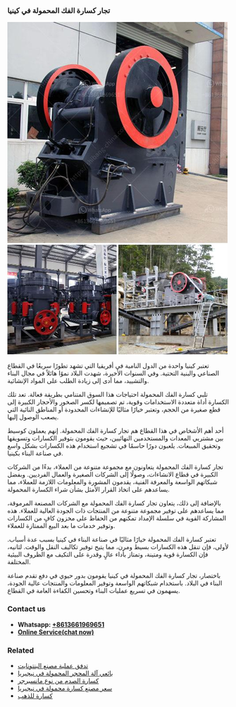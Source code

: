 <h3>تجار كسارة الفك المحمولة في كينيا</h3><img src='1701850637.jpg' alt=''><p>تعتبر كينيا واحدة من الدول النامية في أفريقيا التي تشهد تطورًا سريعًا في القطاع الصناعي والبنية التحتية. وفي السنوات الأخيرة، شهدت البلاد نموًا هائلاً في مجال البناء والتشييد، مما أدى إلى زيادة الطلب على المواد الإنشائية.</p><p>تلبي كسارة الفك المحمولة احتياجات هذا السوق المتنامي بطريقة فعالة. تعد تلك الكسارة أداة متعددة الاستخدامات وقوية، تم تصميمها لكسر الصخور والأحجار الكبيرة إلى قطع صغيرة من الحجم، وتعتبر خيارًا مثاليًا للإنشاءات المحدودة أو المناطق النائية التي يصعب الوصول إليها.</p><p>أحد أهم الأشخاص في هذا القطاع هم تجار كسارة الفك المحمولة. إنهم يعملون كوسيط بين مشتريي المعدات والمستخدمين النهائيين، حيث يقومون بتوفير الكسارات وتسويقها وتحقيق المبيعات. يلعبون دورًا حاسمًا في تشجيع استخدام هذه الكسارات بشكل واسع في صناعة البناء بكينيا.</p><p>تجار كسارة الفك المحمولة يتعاونون مع مجموعة متنوعة من العملاء، بدءًا من الشركات الكبيرة في قطاع الانشاءات، وصولًا إلى الشركات الصغيرة والعمال الفرديين. وبفضل شبكاتهم الواسعة والمعرفة الفنية، يقدمون المشورة والمعلومات اللازمة للعملاء، مما يساعدهم على اتخاذ القرار الأمثل بشأن شراء الكسارة المحمولة.</p><p>بالإضافة إلى ذلك، يتعاون تجار كسارة الفك المحمولة مع الشركات المصنعة المرموقة، مما يساعدهم على توفير مجموعة متنوعة من المنتجات ذات الجودة العالية للعملاء. هذه المشاركة القوية في سلسلة الإمداد تمكنهم من الحفاظ على مخزون كافٍ من الكسارات وتوفير خدمات ما بعد البيع الممتازة للعملاء.</p><p>تعتبر كسارة الفك المحمولة خيارًا مثاليًا في صناعة البناء في كينيا بسبب عدة أسباب. لأولى، فإن تنقل هذه الكسارات بسيط ومرن، مما يتيح توفير تكاليف النقل والوقت. لثانيه، فإن الكسارة قوية ومتينة، وتمتاز بأداء عالٍ وقدرة على التكيف مع الظروف البيئية المختلفة.</p><p>باختصار، تجار كسارة الفك المحمولة في كينيا يقومون بدور حيوي في دفع تقدم صناعة البناء في البلاد. باستخدام شبكاتهم الواسعة وتوفير المعلومات والمنتجات عالية الجودة، يسهمون في تسريع عمليات البناء وتحسين الكفاءة العامة في القطاع.</p><h3>Contact us</h3><ul><li><strong>Whatsapp:&nbsp;<a href="https://wa.me/8613661969651">+8613661969651</a></strong></li><li><a href="https://swt.shibang-china.com/?git&amp;zhl&amp;تجار كسارة الفك المحمولة في كينيا"><strong>Online Service(chat now)</strong></a></li></ul><h3>Related</h3><ul><li><a href='تدفق عملية مصنع البنتونايت.md'>تدفق عملية مصنع البنتونايت</a></li><li><a href='بائعي آلة المحجر المحمولة في نيجيريا.md'>بائعي آلة المحجر المحمولة في نيجيريا</a></li><li><a href='كسارة الصدم من نوع مانسبرجر.md'>كسارة الصدم من نوع مانسبرجر</a></li><li><a href='سعر مصنع كسارة محمولة في نيجيريا.md'>سعر مصنع كسارة محمولة في نيجيريا</a></li><li><a href='كسارة للذهب.md'>كسارة للذهب</a></li></ul>